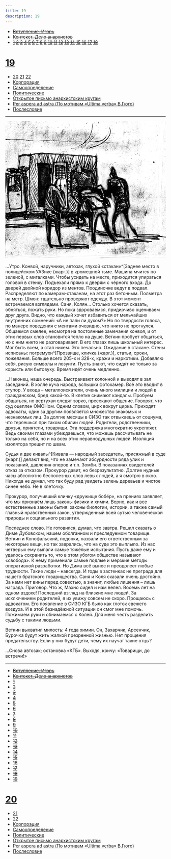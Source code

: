 ```yaml
---
title: 19
description: 19
---
```


- ~~[Вступление. Игорь](./1.md)~~
- ~~[Контекст. Дело анархистов](./2.md)~~
- ~~[1](./3.md)  [2](./4.md)  [3](./5.md)  [4](./6.md)  [5](./7.md)  [6](./8.md)  [7](./9.md)  [8](./10.md)  [9](./11.md)  [10](./12.md)  [11](./13.md)  [12](./14.md)  [13](./15.md)  [14](./16.md)  [15](./17.md)  [16](./18.md)  [17](./19.md)  [18](./20.md)~~
# [19](./21.md)  
- [20](./22.md)  [21](./23.md)  [22](./24.md)
- [Корпорация](./25.md)
- [Самоопределение](./26.md)
- [Политические](./27.md)
- [Открытое письмо анархистским кругам](./28.md)
- [Per aspera ad astra (По мотивам «Ultima verba» В.Гюго)](./29.md)
- [Послесловие](./30.md)

---

![](./img/8.png)

…Утро. Конвой, наручники, автозак, глухой «стакан»^[Заднее место в полицейском УАЗике (жарг.)] в кромешной тьме. Машина мчится по зеленой, с мигалками. Чтобы усидеть на месте, приходится упираться головой в стенку. Подъехали прямо к дверям с чёрного входа. До дверей двойной коридор из ментов. Поодиночке ведут в подвал. Распределяют по камерам-стаканам, на этот раз бетонным. Полметра на метр. Шмон: тщательно проверяют одежду. В этот момент встречаемся взглядами. Саня, Колян… Столько хочется сказать, обняться, пожать руки. Но пока здороваемся, придирчиво оцениваем друг друга. Видно, что каждый хочет избавиться от мельчайших внутренних сомнений: «А не пали ли духом?» Но по твердости голоса, по манере поведения с ментами очевидно, что никто не прогнулся. Общаемся смелее, несмотря на постоянные замечания конвоя, и от этих первых слов становится тепло на душе. Веткин пробует общаться, но с ним никто не разговаривает. В его глазах лишь школьный интерес. Мог быть всем, а стал никем. Это печально. Ожидание в стакане. Стены исписаны: погремухи^[Прозвище, кличка (жарг.)], статьи, сроки, пожелания. Больше всего 205-х и 328-х, кражи и наркотики. Добавляю себя, рисую символы и лозунги. Пусть знают, что сидят не только за корысть или бытовуху. Время идёт очень медленно.

…Наконец, наша очередь. Выстраивают колонной и выводят в зал заседаний. В холле куча народа, вспышки фотокамер. Всё это вводит в ступор. У входа – металлоискатели, очень много милиции и людей в гражданском, бред какой-то. В клетке снимают кандалы. Пробуем общаться, но вертухаи следят зорко, пресекают общение. Говорят, что суд оцеплен ОМОНом. Одним словом, цирк вокруг цирка. Приходят адвокаты, один за другим появляется множество знакомых и незнакомых лиц. За долгие месяцы в СИЗО так отвыкаешь от социума, что теряешься при таком обилии людей. Родители, родственники, друзья, приятели, товарищи. Эта поддержка многократно укрепляет. Ведь своими глазами убеждаешься, что можешь рассчитывать не только на себя, но и на всех этих неравнодушных людей. Изоляция изолятора трещит по швам.

Судья и две кивалы^[Кивала — народный заседатель, присяжный в суде (жарг.)] делают вид, что не замечают абсурдности ряда улик и показаний, давления оперов и т.п. Зомби. В показаниях свидетелей отказ за отказом. Прокурор давит, но безрезультатно. Долгие нудные часы абсолютно бесполезных слов левых людей, а я смотрю в окно. Никогда не думал, что так буду рад увидеть зелень деревьев и чистое синее небо. Не в клеточку.

Прокурор, получивший кличку «дружище бобёр», на прениях заявляет, что мы признаём лишь законы физики и химии. Верно, как и все естественные законы бытия: законы биологии, истории, а также самый главный нравственный закон, утвержденный всей сутью человеческой природы и социального развития.

Последнее слово. Не готовился, думал, что завтра. Решил сказать о Диме Дубовском, нашем оболганном и преследуемом товарище. Веткин и Конофальский, подонки, назвали его ответственным за некоторые вещи, но так заврались, что на суде это выплыло. Из нас четверых ему выпали самые тяжёлые испытания. Пусть даже ему и удалось сохранить то, что в этом убогом обществе называют «свобода». К нему применили самые подлые и мерзкие методы оперативной разработки. Но Дима всё вынес и преодолеет любые трудности. Такие люди – навсегда. И годы в застенках не преграда для нашего братского товарищества. Саня и Коля сказали очень достойно. За нами нет вины перед совестью, а значит, любые лишения – лишь награда. Приговор. Что ж, Махно сидел и нам велел. Восемь лет на одном вздохе! Последний взгляд на близких мне людей. За исключением родителей, я их увижу совсем не скоро. Прощаюсь с адвокатом. Его появление в ­СИЗО КГБ было как глоток свежего воздуха. И в этой безнадёжной ситуации он смог мне помочь. Пожимаем руки и обнимаемся с Колей. Для меня честь разделить судьбу с такими людьми.

Веткин выхватил милость: 4 года химии. Он, Захарчик, Арсенчик, Бурочка будут жить жалкой презренной жизнью. Нет прощения предательству. Если у них будут дети, чему их научат такие отцы?

…Снова автозак; остановка «КГБ». Выходя, кричу: «Товарищи, до встречи!»

---

- ~~[Вступление. Игорь](./1.md)~~
- ~~[Контекст. Дело анархистов](./2.md)~~
- ~~[1](./3.md)~~
- ~~[2](./4.md)~~
- ~~[3](./5.md)~~
- ~~[4](./6.md)~~
- ~~[5](./7.md)~~
- ~~[6](./8.md)~~
- ~~[7](./9.md)~~
- ~~[8](./10.md)~~
- ~~[9](./11.md)~~
- ~~[10](./12.md)~~
- ~~[11](./13.md)~~
- ~~[12](./14.md)~~
- ~~[13](./15.md)~~
- ~~[14](./16.md)~~
- ~~[15](./17.md)~~
- ~~[16](./18.md)~~
- ~~[17](./19.md)~~
- ~~[18](./20.md)~~
- ~~[19](./21.md)~~
# [20](./22.md)
- [21](./23.md)
- [22](./24.md)
- [Корпорация](./25.md)
- [Самоопределение](./26.md)
- [Политические](./27.md)
- [Открытое письмо анархистским кругам](./28.md)
- [Per aspera ad astra (По мотивам «Ultima verba» В.Гюго)](./29.md)
- [Послесловие](./30.md)
